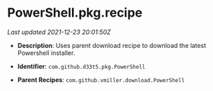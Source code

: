 # PowerShell.pkg.recipe

_Last updated 2021-12-23 20:01:50Z_

- **Description**: Uses parent download recipe to download the latest Powershell installer.

- **Identifier**: `com.github.d33t5.pkg.PowerShell`

- **Parent Recipes**: `com.github.vmiller.download.PowerShell`
